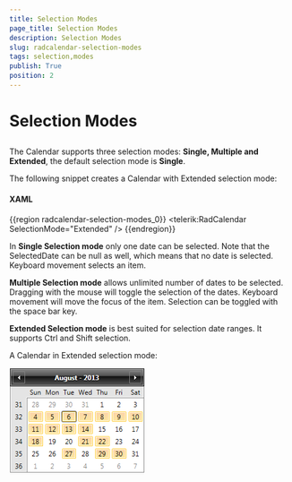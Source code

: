 ```yaml
---
title: Selection Modes
page_title: Selection Modes
description: Selection Modes
slug: radcalendar-selection-modes
tags: selection,modes
publish: True
position: 2
---
```


# Selection Modes



## 

The Calendar supports three selection modes: __Single, Multiple and Extended__, the default selection mode is __Single__.

The following snippet creates a Calendar with Extended selection mode:

#### __XAML__

{{region radcalendar-selection-modes_0}}
	<telerik:RadCalendar SelectionMode="Extended" />
	{{endregion}}



In __Single Selection mode__ only one date can be selected. Note that the SelectedDate can be null as well, which means that no date is selected. Keyboard movement selects an item.

__Multiple Selection mode__ allows unlimited number of dates to be selected. Dragging with the mouse will toggle the selection of the dates. Keyboard movement will move the focus of the item. Selection can be toggled with the space bar key.

__Extended Selection mode__ is best suited for selection date ranges. It supports Ctrl and Shift selection.

A Calendar in Extended selection mode:

![calendar selection Modes 1](images/calendar_selectionModes1.png)


